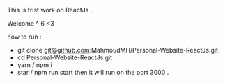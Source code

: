 This is frist work on ReactJs . 

Welcome ^_6 <3 

how to run : 
- git clone git@github.com:MahmoudMH/Personal-Website-ReactJs.git
- cd Personal-Website-ReactJs.git
- yarn / npm i  
- star / npm run start 
then it will run on the port 3000 . 


